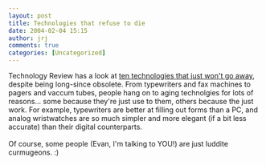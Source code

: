 ```yaml
---
layout: post
title: Technologies that refuse to die
date: 2004-02-04 15:15
author: jrj
comments: true
categories: [Uncategorized]
---
```

Technology Review has a look at <a href="http://www.technologyreview.com/articles/scigliano0204.asp?trk=nl" target="_blank">ten technologies that just won't go away</a>, despite being long-since obsolete. From typewriters and fax machines to pagers and vaccum tubes, people hang on to aging technolgies for lots of reasons... some because they're just use to them, others because the just work. For example, typewriters are better at filling out forms than a PC, and analog wristwatches are so much simpler and more elegant (if a bit less accurate) than their digital counterparts.
<br />
<br />Of course, some people (Evan, I'm talking to YOU!) are just luddite curmugeons.  :)
